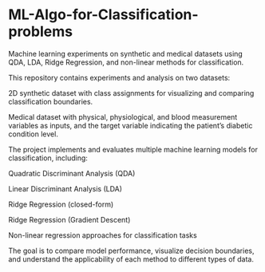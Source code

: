 # ML-Algo-for-Classification-problems

Machine learning experiments on synthetic and medical datasets using QDA, LDA, Ridge Regression, and non-linear methods for classification.



This repository contains experiments and analysis on two datasets:



2D synthetic dataset with class assignments for visualizing and comparing classification boundaries.



Medical dataset with physical, physiological, and blood measurement variables as inputs, and the target variable indicating the patient’s diabetic condition level.



The project implements and evaluates multiple machine learning models for classification, including:



Quadratic Discriminant Analysis (QDA)



Linear Discriminant Analysis (LDA)



Ridge Regression (closed-form)



Ridge Regression (Gradient Descent)



Non-linear regression approaches for classification tasks



The goal is to compare model performance, visualize decision boundaries, and understand the applicability of each method to different types of data.

